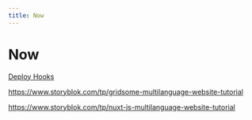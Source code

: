 ```yaml
---
title: Now
---
```


# Now

[Deploy Hooks](https://zeit.co/blog/introducing-deploy-hooks)

https://www.storyblok.com/tp/gridsome-multilanguage-website-tutorial

https://www.storyblok.com/tp/nuxt-js-multilanguage-website-tutorial
